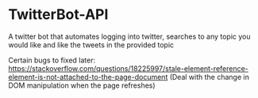 # TwitterBot-API
A twitter bot that automates logging into twitter, searches to any topic you would like and like the tweets in the provided topic

Certain bugs to fixed later:
https://stackoverflow.com/questions/18225997/stale-element-reference-element-is-not-attached-to-the-page-document
(Deal with the change in DOM manipulation when the page refreshes)
